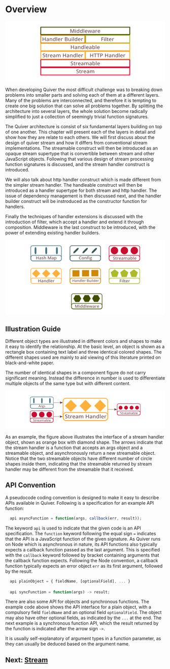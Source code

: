 # Overview

![Quiver Architecture Layers](figures/layers.png)

When developing Quiver the most difficult challenge was to breaking down problems into smaller parts and solving each of them at a different layers. Many of the problems are interconnected, and therefore it is tempting to create one big solution that can solve all problems together. By splitting the architecture into several layers, the whole solution become radically simplified to just a collection of seemingly trivial function signatures.

The Quiver architecture is consist of six fundamental layers building on top of one another. This chapter will present each of the layers in detail and show how they are relate to each others. We will first discuss about the design of quiver stream and how it differs from conventional stream implementations. The streamable construct will then be introduced as an opaque stream supertype that is convertible between stream and other JavaScript objects. Following that various design of stream processing function signatures is discussed, and the stream handler construct is introduced.

We will also talk about http handler construct which is made different from the simpler stream handler. The handleable construct will then be introduced as a handler supertype for both stream and http handler. The issue of dependency management is then discussed next, and the handler builder construct will be instroduced as the constructor function for handlers.

Finally the techniques of handler extensions is discussed with the introduction of filter, which accept a handler and extend it through composition. Middleware is the last construct to be introduced, with the power of extending existing handler builders.

![Quiver Object Types](figures/legend.png)

## Illustration Guide

Different object types are illustrated in different colors and shapes to make it easy to identify the relationship. At the basic level, an object is shown as a rectangle box containing text label and three identical colored shapes. The different shapes used are mainly to aid viewing of this literature printed on black-and-white paper.

The number of identical shapes in a component figure do not carry significant meaning. Instead the difference in number is used to differentiate multiple objects of the same type but with different content.

![Stream handler](figures/stream-handler-1.png)

As an example, the figure above illustrates the interface of a stream handler object, shown as orange box with diamond shape. The arrows indicate that the stream handler is a function that accepts an args object and a streamable object, and asynchronously return a new streamable object. Notice that the two streamable objects have different number of circle shapes inside them, indicating that the streamable returned by stream handler may be different from the streamable that it received.

## API Convention

A pseudocode coding convention is designed to make it easy to describe APIs available in Quiver. Following is a specification for an example API function:

```javascript
  api asyncFunction = function(args, callback(err, result));
```

The keyword `api` is used to indicate that the given code is an API specification. The `function` keyword following the equal sign `=` indicates that the API is a JavaScript function of the given signature. As Quiver runs on Node which is asynchronous in nature, its API functions also typically expects a callback function passed as the last argument. This is specified with the `callback` keyword followed by bracket containing arguments that the callback function expects. Following the Node convention, a callback function typically expects an error object `err` as its first argument, followed by the result.

```javascript
  api plainObject = { fieldName, [optionalField], ... }

  api syncFunction = function(args) -> result;
```

There are also some API for objects and synchronous functions. The example code above shows the API interface for a plain object, with a compulsory field `fieldName` and an optional field `optionalField`. The object may also have other optional fields, as indicated by the `...` at the end. The next example is a synchronous function API, which the result returned by the function is indicated after the arrow sign `->`.

It is usually self-explanatory of argument types in a function parameter, as they can usually be deduced based on the argument name.

## Next: [Stream](02-stream.md)
